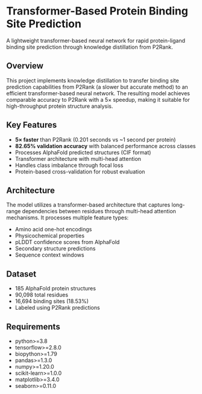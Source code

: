 # Transformer-Based Protein Binding Site Prediction

A lightweight transformer-based neural network for rapid protein-ligand binding site prediction through knowledge distillation from P2Rank.

## Overview

This project implements knowledge distillation to transfer binding site prediction capabilities from P2Rank (a slower but accurate method) to an efficient transformer-based neural network. The resulting model achieves comparable accuracy to P2Rank with a 5× speedup, making it suitable for high-throughput protein structure analysis.

## Key Features

- **5× faster** than P2Rank (0.201 seconds vs ~1 second per protein)
- **82.65% validation accuracy** with balanced performance across classes
- Processes AlphaFold predicted structures (CIF format)
- Transformer architecture with multi-head attention
- Handles class imbalance through focal loss
- Protein-based cross-validation for robust evaluation

## Architecture

The model utilizes a transformer-based architecture that captures long-range dependencies between residues through multi-head attention mechanisms. It processes multiple feature types:
- Amino acid one-hot encodings
- Physicochemical properties
- pLDDT confidence scores from AlphaFold
- Secondary structure predictions
- Sequence context windows

## Dataset

- 185 AlphaFold protein structures
- 90,098 total residues
- 16,694 binding sites (18.53%)
- Labeled using P2Rank predictions

## Requirements
- python>=3.8
- tensorflow>=2.8.0
- biopython>=1.79
- pandas>=1.3.0
- numpy>=1.20.0
- scikit-learn>=1.0.0
- matplotlib>=3.4.0
- seaborn>=0.11.0
